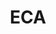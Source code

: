 ---
title: "ECA"
layout: "about"
draft: false

# who_we_are
who_we_are:
  enable: true
  subtitle: ""
  title: "💰 Financial Literacy Adventure for Years 7–9"
  description: "At Bankxplorers, we believe learning about money doesn’t have to be boring! <br><br>That’s why our exciting ECA program transforms financial education into an action packed, hands on journey where you take on real money challenges and discover what it means to be a true Bankxplorer! <br><br>📚 Designed for Years 7–9, this weekly program blends real life scenarios, games, simulations, and group challenges to help you build confidence in making smart financial decisions now and in the future."

  image: "images/about/01.jpg"

what_we_do:
  enable: true
  subtitle: ""
  title: "Modules"
  block:
    - title: "🏦 Module 1: Money Basics & Banking"
      content: "Kick off your money adventure by discovering what money really is and how it moves around in the banking world. <br><br>**Understanding Money & Banks**<br>Uncover the role money plays in our lives, how banks keep it safe, and what it takes to open your own account. <br><br>**Income, Expenses & Bank Statements**<br>Become a money detective by tracking cash flow with real-life style bank statements. Debit Cards, Cheques & ATMsGet hands-on with everyday money tools — learn how to use debit cards safely, write cheques like a pro, and master the ATM."

    - title: "💡 M2: Budgeting, Saving & Spending"
      content: "Get hands-on with your money! Plan, budget, and spend wisely — all while having fun. <br><br>**Budgeting**<br>Learn the difference between needs and wants, and build your very own personal budget. <br><br>**Savings Accounts & Interest**<br>Watch your money grow! Discover how savings accounts and interest work to help you save smarter."

    - title: "📈 Module 3: Credit, Risk & Investing"
      content: "Take your money skills to the next level by diving into borrowing and investing. <br><br>**Borrowing Made Simple**<br>Discover how borrowing works and check out different types like loans, overdrafts, and mortgages. Dive deeper into credit cards and learn how to use them smartly! <br><br>**Understanding Credit Scores**<br>Find out what credit scores are, how they’re calculated, and why they matter for your future borrowing power. <br><br>**Basic Introduction to Investing**<br>Explore how stocks, bonds, and risks team up to help your money grow over time!"

    - title: "🛍️ Module 4: Smart Spending & Consumer Awareness"
      content: "Discover what shapes your spending choices — and jump into entrepreneurship with a fun mini-business challenge.<br><br>**Smart Consumer Skills**<br>Learn how things like peer pressure and clever marketing influence your decisions — and how to make smart, confident money moves. <br><br>**Entrepreneurship**<br> Team up for a mini-business challenge! Explore how ideas become real products and get a taste of what it’s like to launch something of your own."

    - title: "🔐 Module 5: Online Money & Digital Safety"
      content: "Money moves fast online, but so do scammers! Get ready to become a digital money hero by learning how to keep your cash and info safe. <br><br>**Online Spending & Scam Awareness**<br>Discover how to spot phishing and other scams with real-life stories and interactive challenges that put your skills to the test. <br><br>**Digital Banking & Payment Security**<br>Find out how to protect your personal info and bank safely online like a pro."

    - title: "🎮 Module 6: Real World Simulation & Final Projects"
      content: "It’s game time! Put your skills to the test with a full simulation and final group projects. <br><br>**Week 13** – Game Day RecapCompete in team-based simulations, solve financial puzzles, and recap key concepts. <br><br>**Week 14** – Final ProjectsWrap up the program with a creative project presentation and celebrate your achievements!"

our_mission:
    enable: true
    substitle: "Build real-world money skills early"
    title: "🌟 Why Join?"
    description: "Build real-world money skills early Learn in a supportive, game-based environment <br>Gain confidence in handling financial choices <br>Ideal for students managing allowance, planning for the future, or dreaming of business"
    image: "images/about/01.jpg"    
---